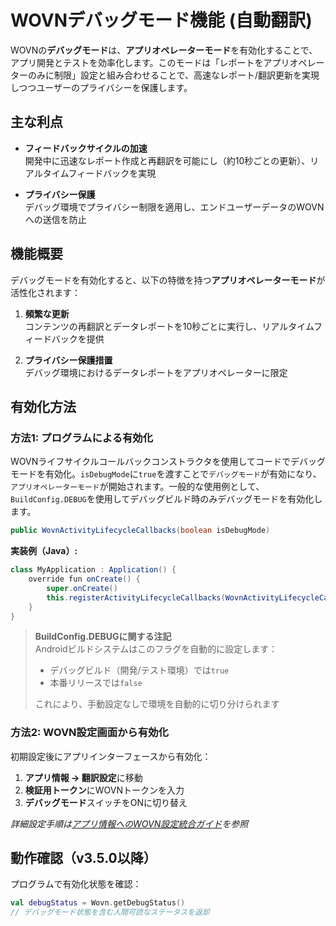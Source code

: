 # WOVNデバッグモード機能 (自動翻訳)

WOVNの**デバッグモード**は、**アプリオペレーターモード**を有効化することで、アプリ開発とテストを効率化します。このモードは「レポートをアプリオペレーターのみに制限」設定と組み合わせることで、高速なレポート/翻訳更新を実現しつつユーザーのプライバシーを保護します。

## 主な利点

- **フィードバックサイクルの加速**  
  開発中に迅速なレポート作成と再翻訳を可能にし（約10秒ごとの更新）、リアルタイムフィードバックを実現

- **プライバシー保護**  
  デバッグ環境でプライバシー制限を適用し、エンドユーザーデータのWOVNへの送信を防止

## 機能概要

デバッグモードを有効化すると、以下の特徴を持つ**アプリオペレーターモード**が活性化されます：

1. **頻繁な更新**  
   コンテンツの再翻訳とデータレポートを10秒ごとに実行し、リアルタイムフィードバックを提供

2. **プライバシー保護措置**  
   デバッグ環境におけるデータレポートをアプリオペレーターに限定

## 有効化方法

### 方法1: プログラムによる有効化

WOVNライフサイクルコールバックコンストラクタを使用してコードでデバッグモードを有効化。`isDebugMode`に`true`を渡すことで`デバッグモード`が有効になり、`アプリオペレーターモード`が開始されます。一般的な使用例として、`BuildConfig.DEBUG`を使用してデバッグビルド時のみデバッグモードを有効化します。

```java
public WovnActivityLifecycleCallbacks(boolean isDebugMode)
```

**実装例（Java）:**

```java
class MyApplication : Application() {
    override fun onCreate() {
        super.onCreate()
        this.registerActivityLifecycleCallbacks(WovnActivityLifecycleCallbacks(BuildConfig.DEBUG)) // BuildConfig.DEBUGに基づいてデバッグモードを有効化
    }
}
```

> **BuildConfig.DEBUGに関する注記**  
> Androidビルドシステムはこのフラグを自動的に設定します：
>
> - デバッグビルド（開発/テスト環境）では`true`
> - 本番リリースでは`false`  
>
> これにより、手動設定なしで環境を自動的に切り分けられます

### 方法2: WOVN設定画面から有効化

初期設定後にアプリインターフェースから有効化：

1. **アプリ情報 → 翻訳設定**に移動
2. **検証用トークン**にWOVNトークンを入力
3. **デバッグモード**スイッチをONに切り替え

*詳細設定手順は[アプリ情報へのWOVN設定統合ガイド](./setup_wovn_settings_in_app_info.md)を参照*

## 動作確認（v3.5.0以降）

プログラムで有効化状態を確認：

```kotlin
val debugStatus = Wovn.getDebugStatus()
// デバッグモード状態を含む人間可読なステータスを返却
```
